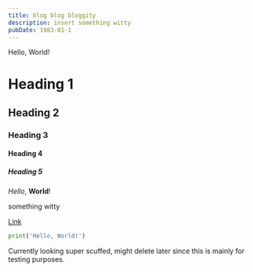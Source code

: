 ```yaml
---
title: blog blog bloggity
description: insert something witty
pubDate: 1983-01-1
---
```


Hello, World!

# Heading 1
## Heading 2
### Heading 3
#### Heading 4
##### Heading 5

*Hello*, **World**!

something witty

[Link](https://example.com)

```python
print('Hello, World!')
```

Currently looking super scuffed, might delete later since this is mainly for testing purposes.